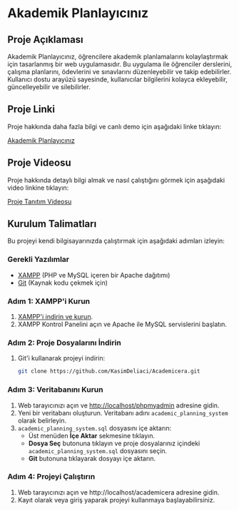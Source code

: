 # Akademik Planlayıcınız

## Proje Açıklaması

Akademik Planlayıcınız, öğrencilere akademik planlamalarını kolaylaştırmak için tasarlanmış bir web uygulamasıdır. Bu uygulama ile öğrenciler derslerini, çalışma planlarını, ödevlerini ve sınavlarını düzenleyebilir ve takip edebilirler. Kullanıcı dostu arayüzü sayesinde, kullanıcılar bilgilerini kolayca ekleyebilir, güncelleyebilir ve silebilirler.

## Proje Linki

Proje hakkında daha fazla bilgi ve canlı demo için aşağıdaki linke tıklayın:

[Akademik Planlayıcınız](http://95.130.171.20/~st21360859021)

## Proje Videosu

Proje hakkında detaylı bilgi almak ve nasıl çalıştığını görmek için aşağıdaki video linkine tıklayın:

[Proje Tanıtım Videosu](https://youtu.be/kcGOa2BiukY)

## Kurulum Talimatları

Bu projeyi kendi bilgisayarınızda çalıştırmak için aşağıdaki adımları izleyin:

### Gerekli Yazılımlar

- [XAMPP](https://www.apachefriends.org/index.html) (PHP ve MySQL içeren bir Apache dağıtımı)
- [Git](https://git-scm.com/) (Kaynak kodu çekmek için)

### Adım 1: XAMPP'i Kurun

1. [XAMPP'i indirin ve kurun](https://www.apachefriends.org/index.html).
2. XAMPP Kontrol Panelini açın ve Apache ile MySQL servislerini başlatın.
   
### Adım 2: Proje Dosyalarını İndirin

1. Git'i kullanarak projeyi indirin:
   ```bash
   git clone https://github.com/KasimDeliaci/Academicera.git
### Adım 3: Veritabanını Kurun

1. Web tarayıcınızı açın ve [http://localhost/phpmyadmin](http://localhost/phpmyadmin) adresine gidin.
2. Yeni bir veritabanı oluşturun. Veritabanı adını `academic_planning_system` olarak belirleyin.
3. `academic_planning_system.sql` dosyasını içe aktarın:
    - Üst menüden **İçe Aktar** sekmesine tıklayın.
    - **Dosya Seç** butonuna tıklayın ve proje dosyalarınız içindeki `academic_planning_system.sql` dosyasını seçin.
    - **Git** butonuna tıklayarak dosyayı içe aktarın.

### Adım 4: Projeyi Çalıştırın

1.	Web tarayıcınızı açın ve http://localhost/academicera adresine gidin.
2.	Kayıt olarak veya giriş yaparak projeyi kullanmaya başlayabilirsiniz.

